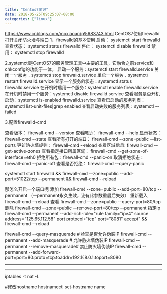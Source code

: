 ```yaml
---
title: "Centos7笔记"
date: 2018-05-25T09:25:07+08:00
categories: ["linux"]
---
```



https://www.cnblogs.com/moxiaoan/p/5683743.html
CentOS7使用firewalld打开关闭防火墙与端口
1、firewalld的基本使用
启动： systemctl start firewalld
查看状态： systemctl status firewalld 
停止： systemctl disable firewalld
禁用： systemctl stop firewalld
 
2.systemctl是CentOS7的服务管理工具中主要的工具，它融合之前service和chkconfig的功能于一体。
启动一个服务：systemctl start firewalld.service
关闭一个服务：systemctl stop firewalld.service
重启一个服务：systemctl restart firewalld.service
显示一个服务的状态：systemctl status firewalld.service
在开机时启用一个服务：systemctl enable firewalld.service
在开机时禁用一个服务：systemctl disable firewalld.service
查看服务是否开机启动：systemctl is-enabled firewalld.service
查看已启动的服务列表：systemctl list-unit-files|grep enabled
查看启动失败的服务列表：systemctl --failed

3.配置firewalld-cmd

查看版本： firewall-cmd --version
查看帮助： firewall-cmd --help
显示状态： firewall-cmd --state
查看所有打开的端口： firewall-cmd --zone=public --list-ports
更新防火墙规则： firewall-cmd --reload
查看区域信息:  firewall-cmd --get-active-zones
查看指定接口所属区域： firewall-cmd --get-zone-of-interface=eth0
拒绝所有包：firewall-cmd --panic-on
取消拒绝状态： firewall-cmd --panic-off
查看是否拒绝： firewall-cmd --query-panic


systemctl start firewalld && firewall-cmd --zone=public --add-port=51022/tcp --permanent  && firewall-cmd --reload

那怎么开启一个端口呢
添加
firewall-cmd --zone=public --add-port=80/tcp --permanent    （--permanent永久生效，没有此参数重启后失效）
重新载入
firewall-cmd --reload
查看
firewall-cmd --zone=public --query-port=80/tcp
删除
firewall-cmd --zone=public --remove-port=80/tcp --permanent
指定ip
firewall-cmd --permanent --add-rich-rule="rule family="ipv4" source address="125.65.112.58" port protocol="tcp" port="8081" accept" && firewall-cmd --reload


firewall-cmd --query-masquerade # 检查是否允许伪装IP
firewall-cmd --permanent --add-masquerade # 允许防火墙伪装IP
firewall-cmd --permanent --remove-masquerade# 禁止防火墙伪装IP
firewall-cmd --permanent --add-forward-port=port=80:proto=tcp:toaddr=192.168.0.1:toport=8080

---------------------

---------------------
iptables -t nat -L

#修改hostname
hostnamectl set-hostname name